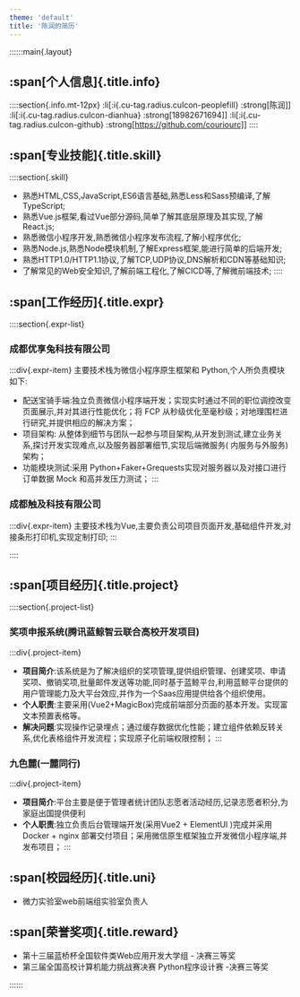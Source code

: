 ```yaml
---
theme: 'default'
title: '陈润的简历'
---
```


::::::main{.layout}

## :span[个人信息]{.title.info}

::::section{.info.mt-12px}
:li[:i{.cu-tag.radius.cuIcon-peoplefill} :strong[陈润]]
:li[:i{.cu-tag.radius.cuIcon-dianhua} :strong[18982671694]]
:li[:i{.cu-tag.radius.cuIcon-github} :strong[https://github.com/couriourc]]
::::

## :span[专业技能]{.title.skill}

::::section{.skill}

- 熟悉HTML,CSS,JavaScript,ES6语言基础,熟悉Less和Sass预编译,了解TypeScript;
- 熟悉Vue.js框架,看过Vue部分源码,简单了解其底层原理及其实现,了解React.js;
- 熟悉微信小程序开发,熟悉微信小程序发布流程,了解小程序优化;
- 熟悉Node.js,熟悉Node模块机制,了解Express框架,能进行简单的后端开发;
- 熟悉HTTP1.0/HTTP1.1协议,了解TCP,UDP协议,DNS解析和CDN等基础知识;
- 了解常见的Web安全知识,了解前端工程化,了解CICD等,了解微前端技术;
  ::::

## :span[工作经历]{.title.expr}

::::section{.expr-list}

### 成都优享兔科技有限公司

:::div{.expr-item}
主要技术栈为微信小程序原生框架和 Python,个人所负责模块如下:

- 配送宝骑手端:独立负责微信小程序端开发；实现实时通过不同的职位调控改变页面展示,并对其进行性能优化；将 FCP
  从秒级优化至毫秒级；对地理围栏进行研究,并提供相应的解决方案；
- 项目架构:
  从整体到细节与团队一起参与项目架构,从开发到测试,建立业务关系,探讨开发实现难点,以及服务器部署细节,实现后端微服务(
  内服务与外服务)架构；
- 功能模块测试:采用 Python+Faker+Grequests实现对服务器以及对接口进行订单数据 Mock 和高并发压力测试；
  :::

### 成都触及科技有限公司

:::div{.expr-item}
主要技术栈为Vue,主要负责公司项目页面开发,基础组件开发,对接条形打印机,实现定制打印;
:::

::::

## :span[项目经历]{.title.project}

::::section{.project-list}

### 奖项申报系统(**腾讯蓝鲸智云联合高校开发项目**)

:::div{.project-item}

- **项目简介**:该系统是为了解决组织的奖项管理,提供组织管理、创建奖项、申请奖项、撤销奖项,批量邮件发送等功能,同时基于蓝鲸平台,利用蓝鲸平台提供的用户管理能力及大平台效应,并作为一个Saas应用提供给各个组织使用。
- **个人职责**:主要采用(Vue2+MagicBox)完成前端部分页面的基本开发。实现富文本预置表格等。
- **解决问题**:实现操作记录埋点；通过缓存数据优化性能；建立组件依赖反转关系,优化表格组件开发流程；实现原子化前端权限控制；
  :::

### 九色麓(一麓同行)

:::div{.project-item}

- **项目简介**:平台主要是便于管理者统计团队志愿者活动经历,记录志愿者积分,为家庭出国提供便利
- **个人职责**:独立负责后台管理端开发(采用Vue2 + ElementUI )完成并采用 Docker + nginx 部署交付项目；采用微信原生框架独立开发微信小程序端,并发布项目；
  :::

## :span[校园经历]{.title.uni}

- 微力实验室web前端组实验室负责人

## :span[荣誉奖项]{.title.reward}

- 第十三届蓝桥杯全国软件类Web应用开发大学组 - 决赛三等奖
- 第三届全国高校计算机能力挑战赛决赛 Python程序设计赛 -决赛三等奖

::::::
